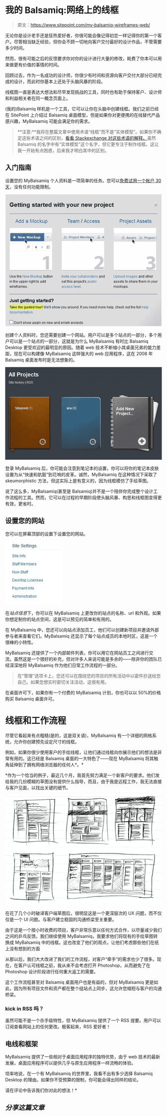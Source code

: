 # 我的 Balsamiq:网络上的线框

> 原文：<https://www.sitepoint.com/my-balsamiq-wireframes-web/>

无论你是设计老手还是狂热爱好者，你很可能会像记得初恋一样记得你的第一个客户。尽管相当缺乏经验，但你会不顾一切地向客户交付最好的设计作品，不管需要多少时间。

然而，很有可能之后的反馈要求你对你的设计进行大量的修改，耗费了你本可以用来做更有价值的事情的时间。

回顾过去，作为一名成功的设计师，你很少有时间和资源向客户交付大部分已经完成的设计，而此时你基本上还处于头脑风暴的阶段。

线框图一直是表达大想法和尽早发现挑战的工具，同时也有助于保持客户、设计师和利益相关者在同一概念页面上。

(我的)Balsamiq 样机是一个工具，它可以让你在头脑中创建线框。我们之前已经在 SitePoint 上介绍过 Balsamiq 桌面模型，但是如果你对更便携的在线替代产品感兴趣，MyBalsamiq 可能会满足你的需求。

> **注意:**我将在整篇文章中使用术语“线框”而不是“实体模型”。如果你不确定这些术语之间的区别，[看看 Stackexchange 对这些术语的解释。](http://graphicdesign.stackexchange.com/questions/30860/what-is-the-difference-between-wireframes-and-mockups)虽然 Balsamiq 的名字中有“实体模型”这个名字，但它更专注于制作线框。这让我一开始有点困惑，后来我才明白其中的区别。

## 入门指南

设置您的 MyBalsamiq 个人资料是一项简单的任务。您可以[免费试用一个帐户 30 天](https://www.mybalsamiq.com/signup)，没有任何功能限制。

![Balsamiq account creation](img/4c9479fb3738e6542c8b7b09f642528d.png)

创建个人资料时，您还需要创建一个网站。用户可以是多个站点的一部分，多个用户可以是一个站点的一部分，这就是为什么 MyBalsamiq 有时比 Balsamiq Desktop 更受欢迎的最明显的原因。随着 web 技术不断缩小其桌面兄弟的能力差距，现在可以构建像 MyBalsamiq 这样强大的 web 应用程序，这在 2008 年 Balsamiq 桌面发布时是无法想象的。

![Notebook themes](img/a65c64e104aa71bd53dc0f2e4d2993dd.png)

登录 MyBalsamiq 后，你可能会注意到笔记本的设置，你可以将你的笔记本皮肤设置为从“快速和肮脏”到花哨的皮革。诚然，MyBalsamiq 在这种情况下采取了 skeumorphistic 方法，但这实际上是有意义的，因为线框模仿了手绘草图。

说了这么多，MyBalsamiq(甚至是 Balsamiq)并不是一个陪伴你完成整个设计工作流程的工具。然而，它可以在过程的早期阶段使头脑风暴、构思和线框图变得更有效，更省时。

## 设置您的网站

您可以在屏幕顶部的设置下设置您的网站。

![Site Settings menu](img/e67268d0264e67708a8cdff832cbad10.png)

在*站点信息*下，你可以在 MyBalsamiq 上更改你的站点的名称、url 和外观。如果你想定制你的站点空间，这是可以预见的简单和有用的。

在 MyBalsamiq 中，您还可以向站点添加员工，他们可以创建新项目并邀请外部参与者来查看它们。MyBalsamiq 还显示了每个站点成员的本地时区，这是一个很棒的小特性。

MyBalsamiq 还提供了一个内部邮件列表，你可以用它在网站员工之间进行交流。虽然这是一个很好的补充，但对许多人来说可能是多余的——除非你的团队已经深深地将 MyBalsamiq 作为他们日常工作流程的一部分。

> 在“管理”选项卡上，您还可以在围绕您的项目的所有活动中以密件抄送给您自己。如果您想实时密切关注活动，这很有用。

在桌面许可下，如果你有一个付费的 MyBalsamiq 计划，你也可以以 50%的价格购买 Balsamiq 桌面许可。

# 线框和工作流程

尽管它看起来有点粗糙(是的，这是双关语)，MyBalsamiq 有一个详细的网格系统，允许你创建预先设定尺寸的线框。

例如，如果你很少使用客户的手绘线框，让他们通过线框向你展示他们的想法是非常有用的。这已经是 Balsamiq 桌面的一大特色了——现在 MyBalsamiq 将其触角延伸到了拥有网络浏览器的任何人*。*

 *作为一个恰当的例子，最近几个月，我首先努力满足一个新客户的要求。他们发给我的几份模糊的草图没有提供什么指导，而且，由于我是远程工作，我无法直接与客户见面，以找出关键的细节。

![Client sketches](img/eedc281b97e8e2e764c887bbb1f230e5.png)

在花了几个小时破译客户端草图后，很明显这是一个更深层次的 UX 问题，而不仅仅是一个 UI 问题。与客户建立稳固的沟通桥梁至关重要。

由于这是一个按小时收费的项目，客户非常乐意以任何方式合作，以尽量减少我们之间的乒乓反馈。我们继续使用 MyBalsamiq，我要求他们将现有的手绘草图转换成 MyBalsamiq 中的线框。这也改变了他们的观点，让他们考虑那些他们在纸上没有想到的方面

从那以后，我们大大改进了我们的工作流程，对客户“牵手”的需求也少了很多。现在，在客户认可线框之前，我从来不会考虑打开 Photoshop，从而避免了在 Photoshop 设计阶段进行任何重大返工的需要。

这个工作流程甚至对 Balsamiq 桌面用户也是有益的，但对 MyBalsamiq 更是如此，因为所有项目文件和资产都在整个组站点上同步，这允许您缩短与客户的沟通桥梁。

### kick in RSS 吗？

虽然可能不是一个杀手级特性，但 MyBalsamiq 提供了一个 RSS 提要。用户可以订阅查看网站上的任何更改。极客起来，RSS 爱好者！

## 电线和框架

MyBalsamiq 提供了一些相对于桌面应用程序的独特优势，由于 web 技术的最新发展，桌面应用程序可以提供几乎与原生应用程序一样流畅的体验。

坦率地说，在一个有 MyBalsamiq 的世界里，我看不出有多少选择 Balsamiq Desktop 的理由。如果你不受预算的限制，你可能会得出同样的结论。

请在评论中告诉我们你对此的想法！* 

## *分享这篇文章*